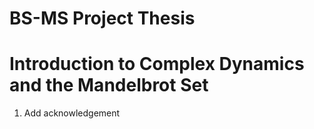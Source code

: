 # BS-MS Project Thesis
# Introduction to Complex Dynamics and the Mandelbrot Set

1. Add acknowledgement
